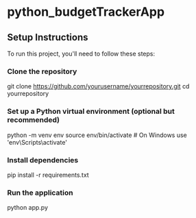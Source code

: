 # python_budgetTrackerApp

## Setup Instructions

To run this project, you'll need to follow these steps:

### Clone the repository

git clone https://github.com/yourusername/yourrepository.git
cd yourrepository

### Set up a Python virtual environment (optional but recommended)

python -m venv env
source env/bin/activate # On Windows use 'env\Scripts\activate'

### Install dependencies

pip install -r requirements.txt

### Run the application

python app.py
